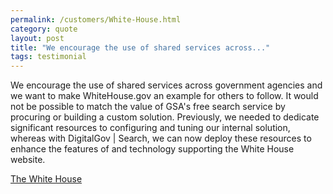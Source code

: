 ```yaml
---
permalink: /customers/White-House.html
category: quote
layout: post
title: "We encourage the use of shared services across..."
tags: testimonial
---
```

We encourage the use of shared services across government agencies and we want to make WhiteHouse.gov an example for others to follow. It would not be possible to match the value of GSA's free search service by procuring or building a custom solution. Previously, we needed to dedicate significant resources to configuring and tuning our internal solution, whereas with DigitalGov | Search, we can now deploy these resources to enhance the features of and technology supporting the White House website.

[The White House](http://www.whitehouse.gov)
